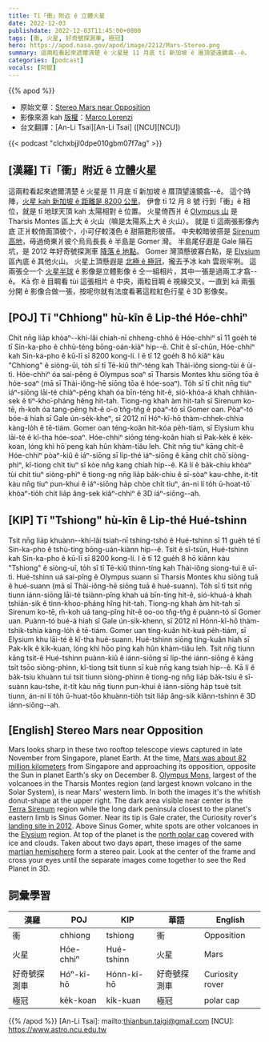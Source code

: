```yaml
---
title: Tī「衝」附近 ê 立體火星
date: 2022-12-03
publishdate: 2022-12-03T11:45:00+0800
tags: [衝, 火星, 好奇號探測車, 極冠]
hero: https://apod.nasa.gov/apod/image/2212/Mars-Stereo.png
summary: 這兩粒看起來遮爾清楚 ê 火星是 11 月底 tī 新加坡 ê 厝頂望遠鏡翕--ê。
categories: [podcast]
vocals: [阿錕]
---
```


{{% apod %}}

- 原始文章：[Stereo Mars near Opposition](https://apod.nasa.gov/apod/ap221203.html)
- 影像來源 kah [版權][copyright]：[Marco Lorenzi](https://www.glitteringlights.com/)
- 台文翻譯：[An-Li Tsai][An-Li Tsai] ([NCU][NCU])

{{< podcast "clchxbjjl0dpe010gbm07f7ag" >}}

## [漢羅] Tī「衝」附近 ê 立體火星
這兩粒看起來遮爾清楚 ê 火星是 11 月底 tī 新加坡 ê 厝頂望遠鏡翕--ê。
這个時陣，[火星 kah 新加坡 ê 距離是 8200 公里][Mars was about 82 million kilometers]。
伊會 tī 12 月 8 號 行到「衝」ê 相位，就是 tī 地球天頂 kah 太陽相對 ê 位置。
火星倚西爿 ê [Olympus 山][Olympus Mons] 是 Tharsis Montes 區上大 ê 火山（嘛是太陽系上大 ê 火山）。
就是 tī 這兩張影像內底 正爿較倚面頂彼个，小可仔較淺色 ê 甜箍麭形彼搭。
中央較暗彼搭是 [Sirenum 高地][Terra Sirenum]，毋過倚東爿彼个烏烏長長 ê 半島是 Gomer 灣。
半島尾仔遐是 Gale 隕石坑，是 2012 年好奇號探測車 [降落 ê 地點][landing site in 2012]。
Gomer 灣頂懸彼寡白點，是 [Elysium][Elysium] 區內底 ê 其他火山。
火星上頂懸遐是 [北極 ê 極冠][north polar cap]，攏去予冰 kah 雲崁牢咧。
這兩張仝一个 [火星半球][martian hemisphere] ê 影像是立體影像 ê 仝一組相片，其中一張是過兩工才翕--ê。
Kā 你 ê 目睭看 tùi 這張相片 ê 中央，兩粒目睭 ê 視線交叉，一直到 kā 兩張分開 ê 影像合做一張，按呢你就有法度看著這粒紅色行星 ê 3D 影像矣。

## [POJ] Tī "Chhiong" hù-kīn ê Li̍p-thé Hóe-chhiⁿ
Chit nn̄g lia̍p khòaⁿ--khí-lâi chiah-nī chheng-chhó ê Hóe-chhiⁿ sī 11 goe̍h té tī Sin-ka-pho ê chhù-téng bōng-oán-kiàⁿ hip--ê.
Chit ê sî-chūn, Hóe-chhiⁿ kah Sin-ka-pho ê kū-lī sī 8200 kong-lí.
I ē tī 12 goe̍h 8 hō kiâⁿ kàu "Chhiong" ê siòng-ūi, to̍h sī tī Tē-kiû thiⁿ-téng kah Thài-iông siong-tùi ê ūi-tì.
Hóe-chhiⁿ óa sai-pêng ê Olympus soaⁿ sī Tharsis Montes khu siōng tōa ê hóe-soaⁿ (mā sī Thài-iông-hē siōng tōa ê hóe-soaⁿ).
To̍h sī tī chit nn̄g tiuⁿ iáⁿ-siōng lāi-té chiàⁿ-pêng khah óa bīn-téng hit-ê, sió-khóa-á khah chhián-sek ê tiⁿ-kho͘-pháng hêng hit-tah.
Tiong-ng khah àm hit-tah sī Sirenum ko-tē, m̄-koh óa tang-pêng hit-ê o͘-o͘ tn̂g-tn̂g ê pòaⁿ-tó sī Gomer oan.
Pòaⁿ-tó bóe-á hiah sī Gale ún-se̍k-kheⁿ, sī 2012 nî Hóⁿ-kî-hō thàm-chhek-chhia kàng-lo̍h ê tē-tiám.
Gomer oan téng-koân hit-kóa pe̍h-tiám, sī Elysium khu lāi-té ê kî-tha hóe-soaⁿ.
Hóe-chhiⁿ siōng téng-koân hiah sī Pak-ke̍k ê ke̍k-koan, lóng khì hō͘ peng kah hûn khàm-tiâu leh.
Chit nn̄g tiuⁿ kāng chit-ê Hóe-chhiⁿ pòaⁿ-kiû ê iáⁿ-siōng sī li̍p-thé iáⁿ-siōng ê kāng chi̍t chō͘ siòng-phìⁿ, kî-tiong chi̍t tiuⁿ sī kòe nn̄g kang chiah hi̍p--ê.
Kā lí ê ba̍k-chiu khòaⁿ tùi chit tiuⁿ siòng-phìⁿ ê tiong-ng nn̄g lia̍p ba̍k-chiu ê sī-sòaⁿ kau-chhe, it-ti̍t kàu nn̄g tiuⁿ pun-khui ê iáⁿ-siōng ha̍p chòe chi̍t tiuⁿ, án-ni lí to̍h ū-hoat-tō͘ khòaⁿ-tio̍h chit lia̍p âng-sek kiâⁿ-chhiⁿ ê 3D iáⁿ-siōng--ah.

## [KIP] Tī "Tshiong" hù-kīn ê Li̍p-thé Hué-tshinn
Tsit nn̄g lia̍p khuànn--khí-lâi tsiah-nī tshing-tshó ê Hué-tshinn sī 11 gue̍h té tī Sin-ka-pho ê tshù-tíng bōng-uán-kiànn hip--ê.
Tsit ê sî-tsūn, Hué-tshinn kah Sin-ka-pho ê kū-lī sī 8200 kong-lí.
I ē tī 12 gue̍h 8 hō kiânn kàu "Tshiong" ê siòng-uī, to̍h sī tī Tē-kiû thinn-tíng kah Thài-iông siong-tuì ê uī-tì.
Hué-tshinn uá sai-pîng ê Olympus suann sī Tharsis Montes khu siōng tuā ê hué-suann (mā sī Thài-iông-hē siōng tuā ê hué-suann).
To̍h sī tī tsit nn̄g tiunn iánn-siōng lāi-té tsiànn-pîng khah uá bīn-tíng hit-ê, sió-khuá-á khah tshián-sik ê tinn-khoo-pháng hîng hit-tah.
Tiong-ng khah àm hit-tah sī Sirenum ko-tē, m̄-koh uá tang-pîng hit-ê oo-oo tn̂g-tn̂g ê puànn-tó sī Gomer uan.
Puànn-tó bué-á hiah sī Gale ún-si̍k-khenn, sī 2012 nî Hónn-kî-hō thàm-tshik-tshia kàng-lo̍h ê tē-tiám.
Gomer uan tíng-kuân hit-kuá pe̍h-tiám, sī Elysium khu lāi-té ê kî-tha hué-suann.
Hué-tshinn siōng tíng-kuân hiah sī Pak-ki̍k ê ki̍k-kuan, lóng khì hōo ping kah hûn khàm-tiâu leh.
Tsit nn̄g tiunn kāng tsit-ê Hué-tshinn puànn-kiû ê iánn-siōng sī li̍p-thé iánn-siōng ê kāng tsi̍t tsōo siòng-phìnn, kî-tiong tsi̍t tiunn sī kuè nn̄g kang tsiah hi̍p--ê.
Kā lí ê ba̍k-tsiu khuànn tuì tsit tiunn siòng-phìnn ê tiong-ng nn̄g lia̍p ba̍k-tsiu ê sī-suànn kau-tshe, it-ti̍t kàu nn̄g tiunn pun-khui ê iánn-siōng ha̍p tsuè tsi̍t tiunn, án-ni lí to̍h ū-huat-tōo khuànn-tio̍h tsit lia̍p âng-sik kiânn-tshinn ê 3D iánn-siōng--ah.

## [English] Stereo Mars near Opposition
Mars looks sharp in these two rooftop telescope views captured in late November from Singapore, planet Earth.
At the time, [Mars was about 82 million kilometers][Mars was about 82 million kilometers] from Singapore and approaching its opposition, opposite the Sun in planet Earth's sky on December 8.
[Olympus Mons][Olympus Mons], largest of the volcanoes in the Tharsis Montes region (and largest known volcano in the Solar System), is near Mars' western limb.
In both the images it's the whitish donut-shape at the upper right.
The dark area visible near center is the [Terra Sirenum][Terra Sirenum] region while the long dark peninsula closest to the planet's eastern limb is Sinus Gomer.
Near its tip is Gale crater, the Curiosity rover's [landing site in 2012][landing site in 2012].
Above Sinus Gomer, white spots are other volcanoes in the [Elysium][Elysium] region.
At top of the planet is the [north polar cap][north polar cap] covered with ice and clouds.
Taken about two days apart, these images of the same [martian hemisphere][martian hemisphere] form a stereo pair.
Look at the center of the frame and cross your eyes until the separate images come together to see the Red Planet in 3D.


## 詞彙學習

|漢羅|POJ|KIP|華語|English|
|-|-|-|-|-|
|衝|chhiong|tshiong|衝|Opposition|
|火星|Hóe-chhiⁿ|Hué-tshinn|火星|Mars|
|好奇號探測車|Hóⁿ-kî-hō|Hónn-kî-hō|好奇號探測車|Curiosity rover|
|極冠|ke̍k-koan|ki̍k-kuan|極冠|polar cap|

{{% /apod %}}
[An-Li Tsai]: mailto:thianbun.taigi@gmail.com
[NCU]: https://www.astro.ncu.edu.tw

[copyright]: https://apod.nasa.gov/apod/fap/lib/about_apod.html#srapply
[License]: https://creativecommons.org/licenses/by/2.0/

[Mars was about 82 million kilometers]:https://earthsky.org/astronomy-essentials/why-is-mars-sometimes-bright-and-sometimes-faint/
[Olympus Mons]:https://mars.nasa.gov/gallery/atlas/olympus-mons.html
[Terra Sirenum]:https://www.nasa.gov/jpl/new-gully-channel-terra-sirenum-pia17958/
[landing site in 2012]:https://apod.nasa.gov/apod/ap120808.html
[Elysium]:https://mars.nasa.gov/resources/6056/elysium/
[north polar cap]:https://apod.nasa.gov/apod/ap171219.html
[martian hemisphere]:https://solarsystem.nasa.gov/planets/mars/overview/
